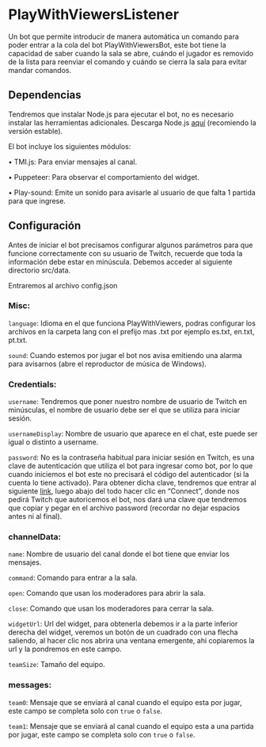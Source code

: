 # PlayWithViewersListener
Un bot que permite introducir de manera automática un comando para poder entrar a la cola del bot PlayWithViewersBot, este bot tiene la capacidad de saber cuando la sala se abre, cuándo el jugador es removido de la lista para reenviar el comando y cuándo se cierra la sala para evitar mandar comandos.

## Dependencias

Tendremos que instalar Node.js para ejecutar el bot, no es necesario instalar las herramientas adicionales. Descarga Node.js [aquí](https://nodejs.org/es) (recomiendo la versión estable).

El bot incluye los siguientes módulos:

•	TMI.js: Para enviar mensajes al canal.

•	Puppeteer: Para observar el comportamiento del widget.

•	Play-sound: Emite un sonido para avisarle al usuario de que falta 1 partida para que ingrese.

## Configuración
Antes de iniciar el bot precisamos configurar algunos parámetros para que funcione correctamente con su usuario de Twitch, recuerde que toda la información debe estar en minúscula. Debemos acceder al siguiente directorio src/data.

Entraremos al archivo config.json

### Misc:

`language`: Idioma en el que funciona PlayWithViewers, podras configurar los archivos en la carpeta lang con el prefijo mas .txt por ejemplo es.txt, en.txt, pt.txt.

`sound`: Cuando estemos por jugar el bot nos avisa emitiendo una alarma para avisarnos (abre el reproductor de música de Windows).

### Credentials:

`username`: Tendremos que poner nuestro nombre de usuario de Twitch en minúsculas, el nombre de usuario debe ser el que se utiliza para iniciar sesión.

`usernameDisplay`: Nombre de usuario que aparece en el chat, este puede ser igual o distinto a username. 

`password`: No es la contraseña habitual para iniciar sesión en Twitch, es una clave de autenticación que utiliza el bot para ingresar como bot, por lo que cuando iniciemos el bot este no precisará el código del autenticador (si la cuenta lo tiene activado).
Para obtener dicha clave, tendremos que entrar al siguiente [link](https://twitchapps.com/tmi/), luego abajo del todo hacer clic en “Connect”, donde nos pedirá Twitch que autoricemos el bot, nos dará una clave que tendremos que copiar y pegar en el archivo password (recordar no dejar espacios antes ni al final).

### channelData:

`name`: Nombre de usuario del canal donde el bot tiene que enviar los mensajes.

`command`: Comando para entrar a la sala.

`open`: Comando que usan los moderadores para abrir la sala.

`close`: Comando que usan los moderadores para cerrar la sala.

`widgetUrl`: Url del widget, para obtenerla debemos ir a la parte inferior derecha del widget, veremos un botón de un cuadrado con una flecha saliendo, al hacer clic nos abrira una ventana emergente, ahi copiaremos la url y la pondremos en este campo.

`teamSize`: Tamaño del equipo.

### messages:

`team0`: Mensaje que se enviará al canal cuando el equipo esta por jugar, este campo se completa solo con `true` o `false`.

`team1`: Mensaje que se enviará al canal cuando el equipo esta a una partida por jugar, este campo se completa solo con `true` o `false`.
